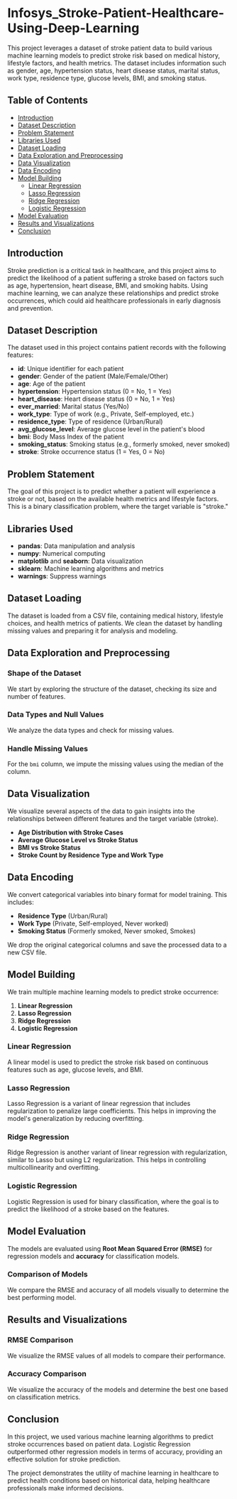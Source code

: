 # Infosys_Stroke-Patient-Healthcare-Using-Deep-Learning

This project leverages a dataset of stroke patient data to build various machine learning models to predict stroke risk based on medical history, lifestyle factors, and health metrics. The dataset includes information such as gender, age, hypertension status, heart disease status, marital status, work type, residence type, glucose levels, BMI, and smoking status.

## Table of Contents
- [Introduction](#introduction)
- [Dataset Description](#dataset-description)
- [Problem Statement](#problem-statement)
- [Libraries Used](#libraries-used)
- [Dataset Loading](#dataset-loading)
- [Data Exploration and Preprocessing](#data-exploration-and-preprocessing)
- [Data Visualization](#data-visualization)
- [Data Encoding](#data-encoding)
- [Model Building](#model-building)
  - [Linear Regression](#linear-regression)
  - [Lasso Regression](#lasso-regression)
  - [Ridge Regression](#ridge-regression)
  - [Logistic Regression](#logistic-regression)
- [Model Evaluation](#model-evaluation)
- [Results and Visualizations](#results-and-visualizations)
- [Conclusion](#conclusion)

## Introduction

Stroke prediction is a critical task in healthcare, and this project aims to predict the likelihood of a patient suffering a stroke based on factors such as age, hypertension, heart disease, BMI, and smoking habits. Using machine learning, we can analyze these relationships and predict stroke occurrences, which could aid healthcare professionals in early diagnosis and prevention.

## Dataset Description

The dataset used in this project contains patient records with the following features:

- **id**: Unique identifier for each patient
- **gender**: Gender of the patient (Male/Female/Other)
- **age**: Age of the patient
- **hypertension**: Hypertension status (0 = No, 1 = Yes)
- **heart_disease**: Heart disease status (0 = No, 1 = Yes)
- **ever_married**: Marital status (Yes/No)
- **work_type**: Type of work (e.g., Private, Self-employed, etc.)
- **residence_type**: Type of residence (Urban/Rural)
- **avg_glucose_level**: Average glucose level in the patient's blood
- **bmi**: Body Mass Index of the patient
- **smoking_status**: Smoking status (e.g., formerly smoked, never smoked)
- **stroke**: Stroke occurrence status (1 = Yes, 0 = No)

## Problem Statement

The goal of this project is to predict whether a patient will experience a stroke or not, based on the available health metrics and lifestyle factors. This is a binary classification problem, where the target variable is "stroke."

## Libraries Used

- **pandas**: Data manipulation and analysis
- **numpy**: Numerical computing
- **matplotlib** and **seaborn**: Data visualization
- **sklearn**: Machine learning algorithms and metrics
- **warnings**: Suppress warnings

## Dataset Loading

The dataset is loaded from a CSV file, containing medical history, lifestyle choices, and health metrics of patients. We clean the dataset by handling missing values and preparing it for analysis and modeling.

## Data Exploration and Preprocessing

### Shape of the Dataset
We start by exploring the structure of the dataset, checking its size and number of features.

### Data Types and Null Values
We analyze the data types and check for missing values.

### Handle Missing Values
For the `bmi` column, we impute the missing values using the median of the column.

## Data Visualization

We visualize several aspects of the data to gain insights into the relationships between different features and the target variable (stroke).

- **Age Distribution with Stroke Cases**  
- **Average Glucose Level vs Stroke Status**
- **BMI vs Stroke Status**
- **Stroke Count by Residence Type and Work Type**

## Data Encoding

We convert categorical variables into binary format for model training. This includes:
- **Residence Type** (Urban/Rural)
- **Work Type** (Private, Self-employed, Never worked)
- **Smoking Status** (Formerly smoked, Never smoked, Smokes)

We drop the original categorical columns and save the processed data to a new CSV file.

## Model Building

We train multiple machine learning models to predict stroke occurrence:

1. **Linear Regression**
2. **Lasso Regression**
3. **Ridge Regression**
4. **Logistic Regression**

### Linear Regression

A linear model is used to predict the stroke risk based on continuous features such as age, glucose levels, and BMI.

### Lasso Regression
Lasso Regression is a variant of linear regression that includes regularization to penalize large coefficients. This helps in improving the model's generalization by reducing overfitting.

### Ridge Regression
Ridge Regression is another variant of linear regression with regularization, similar to Lasso but using L2 regularization. This helps in controlling multicollinearity and overfitting.

### Logistic Regression

Logistic Regression is used for binary classification, where the goal is to predict the likelihood of a stroke based on the features.

## Model Evaluation

The models are evaluated using **Root Mean Squared Error (RMSE)** for regression models and **accuracy** for classification models.

### Comparison of Models

We compare the RMSE and accuracy of all models visually to determine the best performing model.

## Results and Visualizations

### RMSE Comparison

We visualize the RMSE values of all models to compare their performance.

### Accuracy Comparison

We visualize the accuracy of the models and determine the best one based on classification metrics.

## Conclusion

In this project, we used various machine learning algorithms to predict stroke occurrences based on patient data. Logistic Regression outperformed other regression models in terms of accuracy, providing an effective solution for stroke prediction.

The project demonstrates the utility of machine learning in healthcare to predict health conditions based on historical data, helping healthcare professionals make informed decisions.
